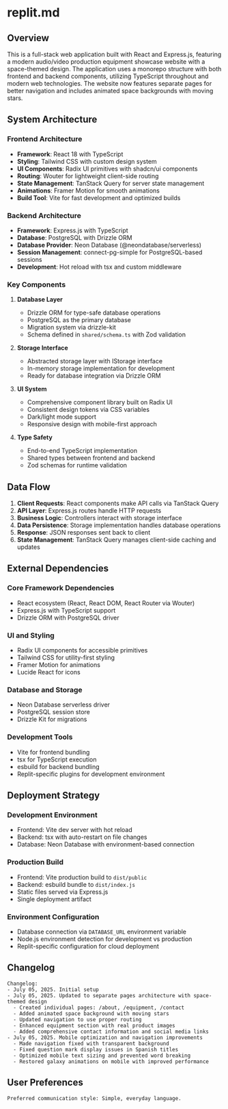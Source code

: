 # replit.md

## Overview

This is a full-stack web application built with React and Express.js, featuring a modern audio/video production equipment showcase website with a space-themed design. The application uses a monorepo structure with both frontend and backend components, utilizing TypeScript throughout and modern web technologies. The website now features separate pages for better navigation and includes animated space backgrounds with moving stars.

## System Architecture

### Frontend Architecture
- **Framework**: React 18 with TypeScript
- **Styling**: Tailwind CSS with custom design system
- **UI Components**: Radix UI primitives with shadcn/ui components
- **Routing**: Wouter for lightweight client-side routing
- **State Management**: TanStack Query for server state management
- **Animations**: Framer Motion for smooth animations
- **Build Tool**: Vite for fast development and optimized builds

### Backend Architecture
- **Framework**: Express.js with TypeScript
- **Database**: PostgreSQL with Drizzle ORM
- **Database Provider**: Neon Database (@neondatabase/serverless)
- **Session Management**: connect-pg-simple for PostgreSQL-based sessions
- **Development**: Hot reload with tsx and custom middleware

### Key Components

1. **Database Layer**
   - Drizzle ORM for type-safe database operations
   - PostgreSQL as the primary database
   - Migration system via drizzle-kit
   - Schema defined in `shared/schema.ts` with Zod validation

2. **Storage Interface**
   - Abstracted storage layer with IStorage interface
   - In-memory storage implementation for development
   - Ready for database integration via Drizzle ORM

3. **UI System**
   - Comprehensive component library built on Radix UI
   - Consistent design tokens via CSS variables
   - Dark/light mode support
   - Responsive design with mobile-first approach

4. **Type Safety**
   - End-to-end TypeScript implementation
   - Shared types between frontend and backend
   - Zod schemas for runtime validation

## Data Flow

1. **Client Requests**: React components make API calls via TanStack Query
2. **API Layer**: Express.js routes handle HTTP requests
3. **Business Logic**: Controllers interact with storage interface
4. **Data Persistence**: Storage implementation handles database operations
5. **Response**: JSON responses sent back to client
6. **State Management**: TanStack Query manages client-side caching and updates

## External Dependencies

### Core Framework Dependencies
- React ecosystem (React, React DOM, React Router via Wouter)
- Express.js with TypeScript support
- Drizzle ORM with PostgreSQL driver

### UI and Styling
- Radix UI components for accessible primitives
- Tailwind CSS for utility-first styling
- Framer Motion for animations
- Lucide React for icons

### Database and Storage
- Neon Database serverless driver
- PostgreSQL session store
- Drizzle Kit for migrations

### Development Tools
- Vite for frontend bundling
- tsx for TypeScript execution
- esbuild for backend bundling
- Replit-specific plugins for development environment

## Deployment Strategy

### Development Environment
- Frontend: Vite dev server with hot reload
- Backend: tsx with auto-restart on file changes
- Database: Neon Database with environment-based connection

### Production Build
- Frontend: Vite production build to `dist/public`
- Backend: esbuild bundle to `dist/index.js`
- Static files served via Express.js
- Single deployment artifact

### Environment Configuration
- Database connection via `DATABASE_URL` environment variable
- Node.js environment detection for development vs production
- Replit-specific configuration for cloud deployment

## Changelog

```
Changelog:
- July 05, 2025. Initial setup
- July 05, 2025. Updated to separate pages architecture with space-themed design
  - Created individual pages: /about, /equipment, /contact
  - Added animated space background with moving stars
  - Updated navigation to use proper routing
  - Enhanced equipment section with real product images
  - Added comprehensive contact information and social media links
- July 05, 2025. Mobile optimization and navigation improvements
  - Made navigation fixed with transparent background
  - Fixed question mark display issues in Spanish titles
  - Optimized mobile text sizing and prevented word breaking
  - Restored galaxy animations on mobile with improved performance
```

## User Preferences

```
Preferred communication style: Simple, everyday language.
```